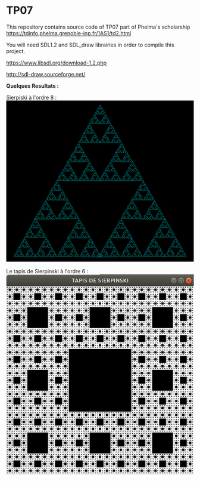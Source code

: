 # TP07

This repository contains source code of TP07 part of Phelma's scholarship
https://tdinfo.phelma.grenoble-inp.fr/1AS1/td2.html


You will need SDL1.2 and SDL_draw librairies in order to compile this project.

https://www.libsdl.org/download-1.2.php

http://sdl-draw.sourceforge.net/

**Quelques Resultats :**

Sierpiski à l'ordre 8 :
![](images/sier.png)

Le tapis de Sierpinski à l'ordre 6 :
![](images/tapiss.png)
